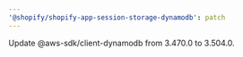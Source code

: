 ```yaml
---
'@shopify/shopify-app-session-storage-dynamodb': patch
---
```


Update @aws-sdk/client-dynamodb from 3.470.0 to 3.504.0.
